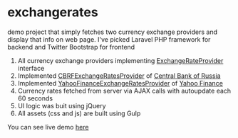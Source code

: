 # exchangerates

demo project that simply fetches two currency exchange providers and display
 that info on web page.
I've picked Laravel PHP framework for backend and Twitter Bootstrap for frontend

1. All currency exchange providers implementing [ExchangeRateProvider](https://github.com/trig/exchangerates/blob/master/app/Contracts/ExchangeRateProvider.php) interface
2. Implemented [CBRFExchangeRatesProvider](https://github.com/trig/exchangerates/blob/master/app/Providers/CBRFExchangeRatesProvider.php) of [Central Bank of Russia](http://www.cbr.ru/)
3. Implemented [YahooFinanceExchangeRatesProvider](https://github.com/trig/exchangerates/blob/master/app/Providers/YahooFinanceExchangeRatesProvider.php) of [Yahoo Finance](http://finance.yahoo.com/)
4. Currency rates fetched from server via AJAX calls with autoupdate each 60 seconds
5. UI logic was buit using jQuery
6. All assets (css and js) are built using Gulp

You can see live demo [here](http://178.62.176.120:8000/)
